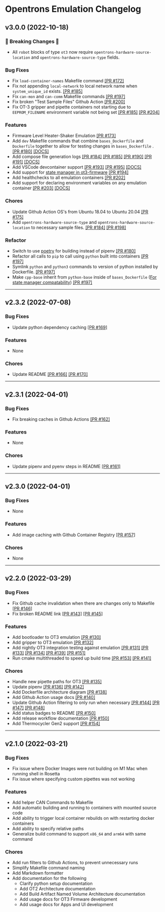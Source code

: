 # Opentrons Emulation Changelog

## v3.0.0 (2022-10-18)

### :rotating_light: Breaking Changes :rotating_light:

- All `robot` blocks of type `ot3` now require `opentrons-hardware-source-location` and
  `opentrons-hardware-source-type` fields.

### Bug Fixes

- Fix `load-container-names` Makefile command [\[PR #172\]](https://github.com/Opentrons/opentrons-emulation/pull/172)
- Fix not appending `local-network` to local network name when `system_unique_id`
  exists. [\[PR #185\]](https://github.com/Opentrons/opentrons-emulation/pull/185)
- Fix `can-mon` and `can-comm` Makefile
  commands [\[PR #197\]](https://github.com/Opentrons/opentrons-emulation/pull/197)
- Fix broken "Test Sample Files" Github Action [\[PR #200\]](https://github.com/Opentrons/opentrons-emulation/pull/200)
- Fix OT-3 gripper and pipette containers not starting due to `EEPROM_FILENAME` environment variable not being set
  [\[PR #185\]](https://github.com/Opentrons/opentrons-emulation/pull/185)
  [\[PR #204\]](https://github.com/Opentrons/opentrons-emulation/pull/204)

### Features

- Firmware Level Heater-Shaker Emulation [\[PR #173\]](https://github.com/Opentrons/opentrons-emulation/pull/173)
- Add `dev` Makefile commands that combine `bases_Dockerfile` and `Dockerfile` together to allow for testing changes in
  `bases_Dockerfile`
  . [\[PR #180\]](https://github.com/Opentrons/opentrons-emulation/pull/180) [\[DOCS\]](https://github.com/Opentrons/opentrons-emulation/tree/release-v3.0.0#how-to-modify-dockerfiles)
- Add compose file generation logs [\[PR #184\]](https://github.com/Opentrons/opentrons-emulation/pull/184)
  [\[PR #185\]](https://github.com/Opentrons/opentrons-emulation/pull/185)
  [\[PR #190\]](https://github.com/Opentrons/opentrons-emulation/pull/190)
  [\[PR #191\]](https://github.com/Opentrons/opentrons-emulation/pull/191)
  [\[DOCS\]](https://github.com/Opentrons/opentrons-emulation/blob/release-v3.0.0/README.md#debugging-docker-compose-file-generation)
- Add VSCode devcontainer support [\[PR #193\]](https://github.com/Opentrons/opentrons-emulation/pull/193)
  [\[PR #195\]](https://github.com/Opentrons/opentrons-emulation/pull/195) [\[DOCS\]](https://github.com/Opentrons/opentrons-emulation/blob/release-v3.0.0/README.md#development-container-devcontainer)
- Add support for [state manager in ot3-firmware](https://github.com/Opentrons/ot3-firmware/tree/main/state_manager)
  [\[PR #194\]](https://github.com/Opentrons/opentrons-emulation/pull/194)
- Add healthchecks to all emulation containers [\[PR #202\]](https://github.com/Opentrons/opentrons-emulation/pull/202)
- Add support for declaring environment variables on any emulation
  container [\[PR #203\]](https://github.com/Opentrons/opentrons-emulation/pull/203) [\[DOCS\]](https://github.com/Opentrons/opentrons-emulation/blob/release-v3.0.0/docs/EMULATION_CONFIGURATION_FILE_KEY_DEFINITIONS.md#specifying-custom-environment-variables)

### Chores

- Update Github Action OS's from Ubuntu 18.04 to Ubuntu
  20.04 [\[PR #175\]](https://github.com/Opentrons/opentrons-emulation/pull/175)
- Add `opentrons-hardware-source-type` and `opentrons-hardware-source-location` to necessary sample files.
  [\[PR #184\]](https://github.com/Opentrons/opentrons-emulation/pull/184)
  [\[PR #198\]](https://github.com/Opentrons/opentrons-emulation/pull/198)

### Refactor

- Switch to use [poetry](https://python-poetry.org/) for building instead of
  pipenv [\[PR #180\]](https://github.com/Opentrons/opentrons-emulation/pull/180)
- Refactor all calls to `pip` to call using `python` built into
  containers [\[PR #197\]](https://github.com/Opentrons/opentrons-emulation/pull/197)
- Symlink `python` and `python3` commands to version of python installed by Dockerfile.
  [\[PR #197\]](https://github.com/Opentrons/opentrons-emulation/pull/197)
- Make `cpp-base` inherit from `python-base` inside
  of `bases_Dockerfile` ([For state manager compatability](https://github.com/Opentrons/ot3-firmware/tree/main/state_manager))
  [\[PR #197\]](https://github.com/Opentrons/opentrons-emulation/pull/197)

______________________________________________________________________

## v2.3.2 (2022-07-08)

### Bug Fixes

- Update python dependency caching [\[PR #169\]](https://github.com/Opentrons/opentrons-emulation/pull/169)

### Features

- None

### Chores

- Update
  README [\[PR #166\]](https://github.com/Opentrons/opentrons-emulation/pull/166) [\[PR #170\]](https://github.com/Opentrons/opentrons-emulation/pull/170)

______________________________________________________________________

## v2.3.1 (2022-04-01)

### Bug Fixes

- Fix breaking caches in Github Actions [\[PR #162\]](https://github.com/Opentrons/opentrons-emulation/pull/162)

### Features

- None

### Chores

- Update pipenv and pyenv steps in README [\[PR #161\]](https://github.com/Opentrons/opentrons-emulation/pull/161)

______________________________________________________________________

## v2.3.0 (2022-04-01)

### Bug Fixes

- None

### Features

- Add image caching with Github Container
  Registry [\[PR #157\]](https://github.com/Opentrons/opentrons-emulation/pull/157)

### Chores

- None

______________________________________________________________________

## v2.2.0 (2022-03-29)

### Bug Fixes

- Fix Github cache invalidation when there are changes only to Makefile
  [\[PR #146\]](https://github.com/Opentrons/opentrons-emulation/pull/146)
- Fix broken README link
  [\[PR #143\]](https://github.com/Opentrons/opentrons-emulation/pull/143)
  [\[PR #145\]](https://github.com/Opentrons/opentrons-emulation/pull/145)

### Features

- Add bootloader to OT3 emulation [\[PR #130\]](https://github.com/Opentrons/opentrons-emulation/pull/130)
- Add gripper to OT3 emulation [\[PR #132\]](https://github.com/Opentrons/opentrons-emulation/pull/132)
- Add nightly OT3 integration testing against emulation
  [\[PR #131\]](https://github.com/Opentrons/opentrons-emulation/pull/131)
  [\[PR #133\]](https://github.com/Opentrons/opentrons-emulation/pull/133)
  [\[PR #134\]](https://github.com/Opentrons/opentrons-emulation/pull/134)
  [\[PR #139\]](https://github.com/Opentrons/opentrons-emulation/pull/139)
  [\[PR #151\]](https://github.com/Opentrons/opentrons-emulation/pull/151)
- Run cmake multithreaded to speed up build time
  [\[PR #153\]](https://github.com/Opentrons/opentrons-emulation/pull/153)
  [\[PR #141\]](https://github.com/Opentrons/opentrons-emulation/pull/141)

### Chores

- Handle new pipette paths for OT3 [\[PR #135\]](https://github.com/Opentrons/opentrons-emulation/pull/135)
- Update pipenv
  [\[PR #136\]](https://github.com/Opentrons/opentrons-emulation/pull/136)
  [\[PR #142\]](https://github.com/Opentrons/opentrons-emulation/pull/142)
- Add Dockerfile architecture diagram [\[PR #138\]](https://github.com/Opentrons/opentrons-emulation/pull/138)
- Add Github Action usage docs [\[PR #140\]](https://github.com/Opentrons/opentrons-emulation/pull/140)
- Update Github Action filtering to only run when necessary
  [\[PR #144\]](https://github.com/Opentrons/opentrons-emulation/pull/144)
  [\[PR #147\]](https://github.com/Opentrons/opentrons-emulation/pull/147)
  [\[PR #148\]](https://github.com/Opentrons/opentrons-emulation/pull/148)
- Add status badges to README [\[PR #150\]](https://github.com/Opentrons/opentrons-emulation/pull/150)
- Add release workflow documentation [\[PR #150\]](https://github.com/Opentrons/opentrons-emulation/pull/152)
- Add Thermocycler Gen2 support [\[PR #154\]](https://github.com/Opentrons/opentrons-emulation/pull/152)

______________________________________________________________________

## v2.1.0 (2022-03-21)

### Bug Fixes

- Fix issue where Docker Images were not building on M1 Mac when running shell in Rosetta
- Fix issue where specifying custom pipettes was not working

### Features

- Add helper CAN Commands to Makefile
- Add automatic building and running to containers with mounted source code
- Add ability to trigger local container rebuilds on with restarting docker containers
- Add ability to specify relative paths
- Generalize build command to support `x86_64` and `arm64` with same command

### Chores

- Add run filters to Github Actions, to prevent unnecessary runs
- Simplify Makefile command naming
- Add Markdown formatter
- Add documentation for the following
  - Clarify python setup documentation
  - Add OT2 Architecture documentation
  - Add Build Artifact Named Volume Architecture documentation
  - Add usage docs for OT3 Firmware development
  - Add usage docs for Apps and UI development
